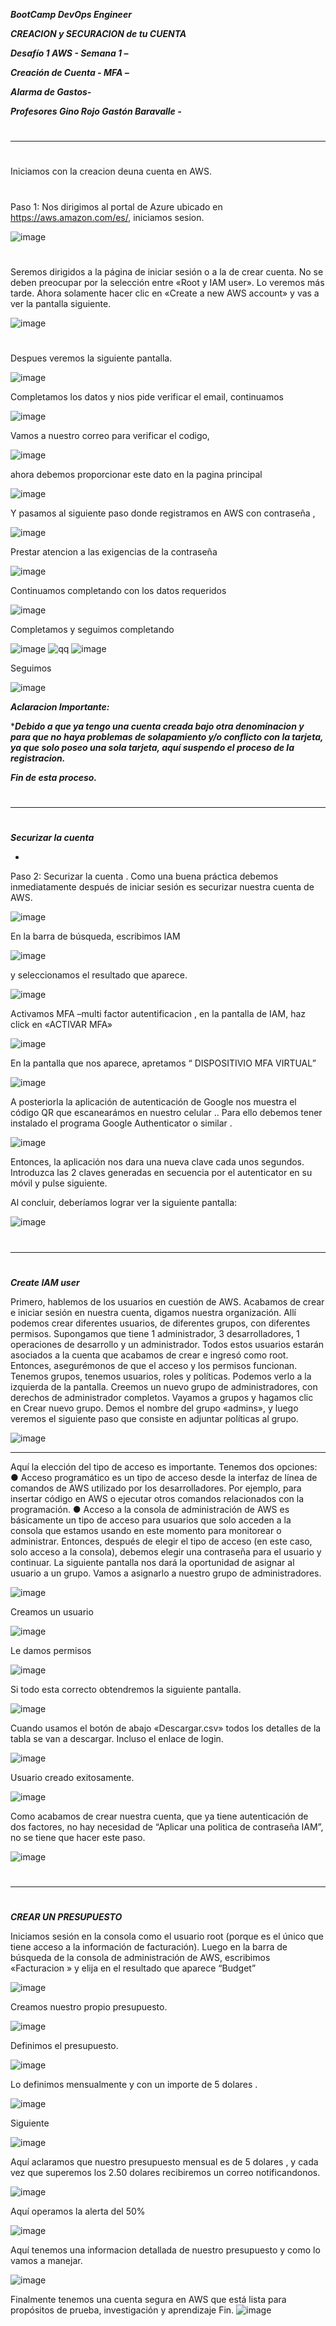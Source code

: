 

***BootCamp DevOps Engineer***


***CREACION y SECURACION de tu CUENTA***



***Desafío 1 AWS - Semana 1 –***

***Creación de Cuenta - MFA –***

***Alarma de Gastos-***

***Profesores Gino Rojo  Gastón Baravalle -***


#
#
#
-------------------
#
#
#




Iniciamos con la creacion deuna cuenta en AWS.


#
Paso 1: Nos dirigimos al portal de Azure ubicado en https://aws.amazon.com/es/,  iniciamos sesion.



![image](https://user-images.githubusercontent.com/105083569/167222906-21606f34-9bc3-4777-96c7-cf09e1c83672.png)


#
Seremos  dirigidos a la página de iniciar sesión o a la de crear cuenta.  No se deben  preocupar  por la selección entre «Root y IAM user».  Lo veremos más tarde. 
Ahora solamente  hacer clic en «Create a new AWS account» y vas a ver la pantalla siguiente.

![image](https://user-images.githubusercontent.com/105083569/167224315-551c4fff-f732-471d-9265-24b0ad2e9822.png)

 #
Despues veremos la siguiente pantalla. 
 
![image](https://user-images.githubusercontent.com/105083569/167224330-4ec9bbd4-fb20-4929-b479-9d2420487b53.png)

Completamos los datos y nios pide verificar el email, continuamos
 
![image](https://user-images.githubusercontent.com/105083569/167224365-2a15fb49-cc33-440b-9abb-cd9bcba0b1ed.png)

Vamos a nuestro correo para verificar el codigo, 
 
![image](https://user-images.githubusercontent.com/105083569/167224390-1cb9cfaa-c566-469f-abbb-4aa493d94ede.png)
 
ahora debemos proporcionar este dato en la pagina principal

![image](https://user-images.githubusercontent.com/105083569/167224407-bfc7d9c1-e97c-4532-ada9-f546cc4161cb.png)

Y pasamos al siguiente paso  donde registramos en AWS con contraseña , 

![image](https://user-images.githubusercontent.com/105083569/167224423-9c000ec2-622f-4e93-8f5f-c0fbaf102eb7.png)

Prestar atencion a las exigencias de la contraseña 

![image](https://user-images.githubusercontent.com/105083569/167224438-e4a7d391-5c12-4628-befe-27a5f2b33f8f.png)

Continuamos completando con los datos requeridos

![image](https://user-images.githubusercontent.com/105083569/167224455-98392ae1-2b17-4e5a-904b-7717416991ab.png)

Completamos y seguimos completando

![image](https://user-images.githubusercontent.com/105083569/167224472-444f1e3c-0cc7-4696-8b0a-b8e9b279df82.png)
![qq](https://user-images.githubusercontent.com/105083569/167234872-a09e83c8-6eb5-4966-b5d7-7fa11e49d731.png)
![image](https://user-images.githubusercontent.com/105083569/167234990-e458c2f9-1e9d-4362-8f4f-646d06239050.png)

 
Seguimos 

![image](https://user-images.githubusercontent.com/105083569/167224491-f2171a40-4b21-437a-ab6e-ca66881c0e13.png)

***Aclaracion Importante:*** 

****Debido a que ya tengo una cuenta creada bajo otra denominacion y para que no haya problemas de solapamiento y/o  conflicto  con la tarjeta,   ya que solo poseo una sola tarjeta,  aquí suspendo el proceso de la registracion.*** 

***Fin de esta proceso.***

#
#
#
#
#
-------------------------
#
#
#
#
#




***Securizar la cuenta***

-

Paso 2:  Securizar la cuenta .  Como una buena práctica debemos  inmediatamente después de iniciar sesión es  securizar nuestra cuenta de AWS. 

![image](https://user-images.githubusercontent.com/105083569/167224571-bf25470a-4555-46e8-9bb9-2b700875c6bf.png)

En la barra de búsqueda, escribimos IAM 
 
![image](https://user-images.githubusercontent.com/105083569/167224584-6289611f-85ac-4c73-846d-adb2325e430b.png)

y seleccionamos el resultado que aparece.

![image](https://user-images.githubusercontent.com/105083569/167224601-43cc6643-a156-435e-a313-1e8d11502255.png)
 
Activamos MFA –multi factor autentificacion , en la pantalla de IAM, haz click en «ACTIVAR MFA» 

![image](https://user-images.githubusercontent.com/105083569/167224626-3f23bb82-c1e2-4a96-b0c5-2b790664af81.png)

En la pantalla que nos aparece, apretamos “ DISPOSITIVIO MFA VIRTUAL” 

![image](https://user-images.githubusercontent.com/105083569/167224644-0eb8463e-511f-417b-b3c4-5038e305c254.png)
 
A posteriorla  la aplicación de autenticación de Google nos muestra el código QR que escanearámos en nuestro celular ..
Para ello debemos tener instalado el programa Google Authenticator o similar .

![image](https://user-images.githubusercontent.com/105083569/167224659-7943a243-a5c9-4bf6-8fad-e4d5a7d43363.png)
 
Entonces, la aplicación nos dara una nueva clave cada unos segundos. Introduzca las 2
claves generadas en secuencia por el autenticator en su móvil y pulse siguiente.



Al concluir,  deberíamos  lograr ver la siguiente pantalla:

![image](https://user-images.githubusercontent.com/105083569/167224691-204be275-54bd-4507-8458-b10cfdb49613.png)

#
#
#
-------------
#
#
#
 
***Create IAM user***

Primero, hablemos de los usuarios en cuestión de AWS.
Acabamos de crear e iniciar sesión en nuestra cuenta, digamos nuestra organización. Allí podemos crear diferentes usuarios, de diferentes grupos, con diferentes permisos. 
Supongamos que tiene 1 administrador, 3 desarrolladores, 1 operaciones de desarrollo y un administrador. Todos estos usuarios estarán asociados a la cuenta que acabamos de crear e ingresó como root. Entonces, asegurémonos de que el acceso y los permisos funcionan. 
Tenemos grupos, tenemos usuarios, roles y políticas. Podemos verlo a la izquierda de la pantalla. Creemos un nuevo grupo de administradores, con derechos de administrador completos. 
Vayamos a grupos y hagamos clic en Crear nuevo grupo. Demos el nombre del grupo «admins», y luego veremos el siguiente paso que consiste en adjuntar políticas al grupo. 

![image](https://user-images.githubusercontent.com/105083569/167224738-21a776ba-7194-48b9-a2cf-bea9a7c78bc4.png)

---


Aquí la elección del tipo de acceso es importante. Tenemos dos opciones:
● Acceso programático es un tipo de acceso desde la interfaz de línea de comandos de AWS utilizado por los desarrolladores. Por ejemplo, para insertar código en AWS o ejecutar otros comandos relacionados con la programación.
● Acceso a la consola de administración de AWS es básicamente un tipo de acceso para usuarios que solo acceden a la consola que estamos usando en este momento para monitorear o administrar.
Entonces, después de elegir el tipo de acceso (en este caso, solo acceso a la consola), debemos elegir una contraseña para el usuario y continuar. La siguiente pantalla nos dará la oportunidad de asignar al usuario a un grupo. Vamos a asignarlo a nuestro grupo de administradores.

![image](https://user-images.githubusercontent.com/105083569/167224763-b2b8095c-8bf1-46e1-a964-b25a1dc8ea1b.png)




Creamos un usuario

![image](https://user-images.githubusercontent.com/105083569/167225448-9ef6cbcb-642a-499f-aa20-75819e5d64f6.png)
 
Le damos permisos

![image](https://user-images.githubusercontent.com/105083569/167225464-9b3b7607-742c-4814-9c2f-4b721b80a01a.png)

Si todo esta correcto obtendremos la siguiente pantalla.

![image](https://user-images.githubusercontent.com/105083569/167225480-daab7d48-cc5a-46f0-8f7d-3d5139448b6b.png)

Cuando usamos el botón de abajo «Descargar.csv» todos los detalles de la tabla se van a descargar. Incluso el enlace de login.

![image](https://user-images.githubusercontent.com/105083569/167225502-6f0db255-5a90-43fe-ac65-32da663a8ea1.png)

Usuario creado exitosamente.
 
![image](https://user-images.githubusercontent.com/105083569/167225511-05b3c546-4c05-428c-b919-1c728fa28c56.png)

Como acabamos de crear nuestra cuenta, que ya tiene autenticación de dos factores, no hay necesidad de “Aplicar una politica de contraseña IAM”,  no se tiene que hacer este paso.

![image](https://user-images.githubusercontent.com/105083569/167225528-93d0a08f-4dad-40f6-a7d7-dc3e192061bc.png)

 
 
 
 
 
 
#
#
#
#
#
#
 -------------------
#
#
#
#
#

***CREAR UN PRESUPUESTO*** 

Iniciamos sesión en la consola como el usuario root (porque es el único que tiene acceso a la información de facturación). Luego en la barra de búsqueda de la consola de administración de AWS, escribimos «Facturacion » y elija en el resultado que aparece “Budget”

![image](https://user-images.githubusercontent.com/105083569/167225558-3c171f4b-4266-4677-8fde-ecd3ca4ce839.png)
 
Creamos nuestro propio presupuesto.

![image](https://user-images.githubusercontent.com/105083569/167225576-1a43af1c-111d-4717-a1f0-d1044edabd42.png)

Definimos el presupuesto.

![image](https://user-images.githubusercontent.com/105083569/167225594-af8e4d6a-9ed0-482b-9723-838a3e233fb6.png)


Lo definimos mensualmente y con un importe de 5 dolares .

![image](https://user-images.githubusercontent.com/105083569/167225604-a1062bd9-bf60-4d79-8bca-d9f0fa9fa3f8.png)
 
Siguiente

![image](https://user-images.githubusercontent.com/105083569/167225621-ee350839-fe7e-44d3-8920-160777b213fa.png)


Aquí aclaramos que nuestro presupuesto mensual es de 5 dolares , y cada vez que superemos los 2.50 dolares recibiremos un correo notificandonos.
 
 ![image](https://user-images.githubusercontent.com/105083569/167225635-2d154411-2b26-44b5-af28-49c4bb727565.png)
 
Aquí operamos la alerta del 50% 

![image](https://user-images.githubusercontent.com/105083569/167225651-77b7e1bd-1fda-4898-a4af-ed9e984b5dae.png)

Aquí tenemos una informacion detallada de nuestro presupuesto y como lo vamos a manejar.
 
![image](https://user-images.githubusercontent.com/105083569/167225663-20a65622-ed37-4b98-b588-656fa73d0839.png)



Finalmente tenemos una cuenta segura en AWS que está lista para  propósitos de prueba, investigación y aprendizaje
Fin.
![image](https://user-images.githubusercontent.com/105083569/167225676-68e716d8-f863-4c62-b2c7-f88694607b22.png)













